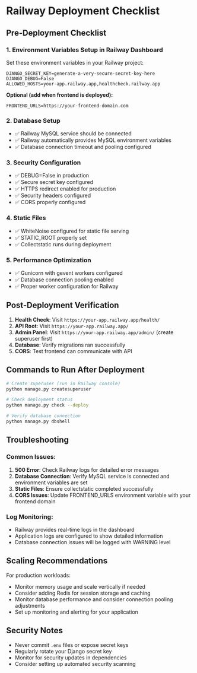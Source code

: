 # Railway Deployment Checklist

## Pre-Deployment Checklist

### 1. Environment Variables Setup in Railway Dashboard
Set these environment variables in your Railway project:

```
DJANGO_SECRET_KEY=generate-a-very-secure-secret-key-here
DJANGO_DEBUG=False
ALLOWED_HOSTS=your-app.railway.app,healthcheck.railway.app
```

**Optional (add when frontend is deployed):**
```
FRONTEND_URLS=https://your-frontend-domain.com
```

### 2. Database Setup
- ✅ Railway MySQL service should be connected
- ✅ Railway automatically provides MySQL environment variables
- ✅ Database connection timeout and pooling configured

### 3. Security Configuration
- ✅ DEBUG=False in production
- ✅ Secure secret key configured
- ✅ HTTPS redirect enabled for production
- ✅ Security headers configured
- ✅ CORS properly configured

### 4. Static Files
- ✅ WhiteNoise configured for static file serving
- ✅ STATIC_ROOT properly set
- ✅ Collectstatic runs during deployment

### 5. Performance Optimization
- ✅ Gunicorn with gevent workers configured
- ✅ Database connection pooling enabled
- ✅ Proper worker configuration for Railway

## Post-Deployment Verification

1. **Health Check**: Visit `https://your-app.railway.app/health/`
2. **API Root**: Visit `https://your-app.railway.app/`
3. **Admin Panel**: Visit `https://your-app.railway.app/admin/` (create superuser first)
4. **Database**: Verify migrations ran successfully
5. **CORS**: Test frontend can communicate with API

## Commands to Run After Deployment

```bash
# Create superuser (run in Railway console)
python manage.py createsuperuser

# Check deployment status
python manage.py check --deploy

# Verify database connection
python manage.py dbshell
```

## Troubleshooting

### Common Issues:
1. **500 Error**: Check Railway logs for detailed error messages
2. **Database Connection**: Verify MySQL service is connected and environment variables are set
3. **Static Files**: Ensure collectstatic completed successfully
4. **CORS Issues**: Update FRONTEND_URLS environment variable with your frontend domain

### Log Monitoring:
- Railway provides real-time logs in the dashboard
- Application logs are configured to show detailed information
- Database connection issues will be logged with WARNING level

## Scaling Recommendations

For production workloads:
- Monitor memory usage and scale vertically if needed
- Consider adding Redis for session storage and caching
- Monitor database performance and consider connection pooling adjustments
- Set up monitoring and alerting for your application

## Security Notes

- Never commit `.env` files or expose secret keys
- Regularly rotate your Django secret key
- Monitor for security updates in dependencies
- Consider setting up automated security scanning
